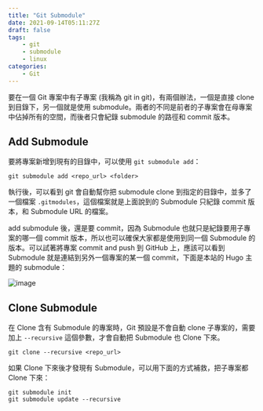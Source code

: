 ```yaml
---
title: "Git Submodule"
date: 2021-09-14T05:11:27Z
draft: false
tags: 
    - git
    - submodule
    - linux
categories:
    - Git
---
```


要在一個 Git 專案中有子專案 (我稱為 git in git)，有兩個辦法，一個是直接 clone 到目錄下，另一個就是使用 submodule。兩者的不同是前者的子專案會在母專案中佔掉所有的空間，而後者只會紀錄 submodule 的路徑和 commit 版本。

<!--more-->

## Add Submodule

要將專案新增到現有的目錄中，可以使用 `git submodule add`：

```shell
git submodule add <repo_url> <folder>
```

執行後，可以看到 git 會自動幫你把 submodule clone 到指定的目錄中，並多了一個檔案 `.gitmodules`，這個檔案就是上面說到的 Submodule 只紀錄 commit 版本，和 Submodule URL 的檔案。

add submodule 後，還是要 commit，因為 Submodule 也就只是紀錄要用子專案的哪一個 commit 版本，所以也可以確保大家都是使用到同一個 Submodule 的版本。可以試著將專案 commit and push 到 GitHub 上，應該可以看到 Submodule 就是連結到另外一個專案的某一個 commit，下面是本站的 Hugo 主題的 submodule：

![image](https://cdn.jsdelivr.net/gh/TonyPepeBear/ImageBed@main/20210913/CleanShot%202021-09-13%20at%2021.31.12@2x.63e3xkepuq80.png)

## Clone Submodule

在 Clone 含有 Submodule 的專案時，Git 預設是不會自動 clone 子專案的，需要加上 `--recursive` 這個參數，才會自動把 Submodule 也 Clone 下來。

```shell
git clone --recursive <repo_url>
```

如果 Clone 下來後才發現有 Submodule，可以用下面的方式補救，把子專案都 Clone 下來：

```shell
git submodule init
git submodule update --recursive
```
